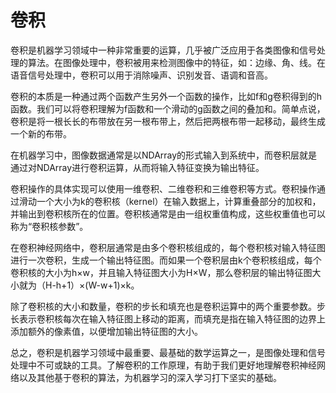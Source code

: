 # 卷积

卷积是机器学习领域中一种非常重要的运算，几乎被广泛应用于各类图像和信号处理的算法。在图像处理中，卷积被用来检测图像中的特征，如：边缘、角、线。在语音信号处理中，卷积可以用于消除噪声、识别发音、语调和音高。

卷积的本质是一种通过两个函数产生另外一个函数的操作，比如f和g卷积得到的h函数。我们可以将卷积理解为f函数和一个滑动的g函数之间的叠加和。简单点说，卷积是将一根长长的布带放在另一根布带上，然后把两根布带一起移动，最终生成一个新的布带。

在机器学习中，图像数据通常是以NDArray的形式输入到系统中，而卷积层就是通过对NDArray进行卷积运算，从而将输入特征变换为输出特征。

卷积操作的具体实现可以使用一维卷积、二维卷积和三维卷积等方式。卷积操作通过滑动一个大小为k的卷积核（kernel）在输入数据上，计算重叠部分的加权和，并输出到卷积核所在的位置。卷积核通常是由一组权重值构成，这些权重值也可以称为“卷积核参数”。

在卷积神经网络中，卷积层通常是由多个卷积核组成的，每个卷积核对输入特征图进行一次卷积，生成一个输出特征图。而如果一个卷积层由k个卷积核组成，每个卷积核的大小为h×w，并且输入特征图大小为H×W，那么卷积层的输出特征图大小就为（H-h+1）×(W-w+1)×k。

除了卷积核的大小和数量，卷积的步长和填充也是卷积运算中的两个重要参数。步长表示卷积核每次在输入特征图上移动的距离，而填充是指在输入特征图的边界上添加额外的像素值，以便增加输出特征图的大小。

总之，卷积是机器学习领域中最重要、最基础的数学运算之一，是图像处理和信号处理中不可或缺的工具。了解卷积的工作原理，有助于我们更好地理解卷积神经网络以及其他基于卷积的算法，为机器学习的深入学习打下坚实的基础。